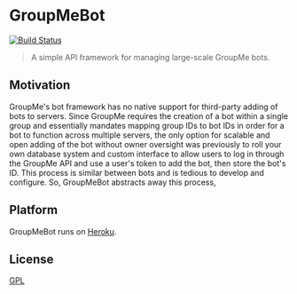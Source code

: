 # GroupMeBot
[![Build Status](https://travis-ci.org/ErikBoesen/GroupMeBot.svg?branch=master)](https://travis-ci.org/ErikBoesen/GroupMeBot)

> A simple API framework for managing large-scale GroupMe bots.

## Motivation
GroupMe's bot framework has no native support for third-party adding of bots to servers. Since GroupMe requires the creation of a bot within a single group and essentially mandates mapping group IDs to bot IDs in order for a bot to function across multiple servers, the only option for scalable and open adding of the bot without owner oversight was previously to roll your own database system and custom interface to allow users to log in through the GroupMe API and use a user's token to add the bot, then store the bot's ID. This process is similar between bots and is tedious to develop and configure. So, GroupMeBot abstracts away this  process,

## Platform
GroupMeBot runs on [Heroku](https://heroku.com).

## License
[GPL](LICENSE)
